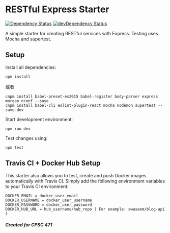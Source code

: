 # RESTful Express Starter

[![Dependency Status](https://david-dm.org/awaseem/RESTful-express-starter.svg)](https://david-dm.org/awaseem/RESTful-express-starter)  [![devDependency Status](https://david-dm.org/awaseem/RESTful-express-starter/dev-status.svg)](https://david-dm.org/awaseem/RESTful-express-starter#info=devDependencies)

A simple starter for creating RESTful services with Express. Testing uses Mocha and supertest.

## Setup

Install all dependencies:
```
npm install
```

或者

```
cnpm install babel-preset-es2015 babel-register body-parser express morgan nconf --save
cnpm install babel-cli eslint-plugin-react mocha nodemon supertest --save-dev
```


Start development environment:
```
npm run dev
```
Test changes using:
```
npm test
```

## Travis CI + Docker Hub Setup

This starter also allows you to test, create and push Docker images automatically with Travis CI. Simply add the following environment variables to your Travis CI environment:

```
DOCKER_EMAIL = docker_user_email
DOCKER_USERNAME = docker_user_username
DOCKER_PASSWORD = docker_user_password
DOCKER_HUB_URL = hub_username/hub_repo ( For example: awaseem/blog-api )
```

##### Created for CPSC 471




